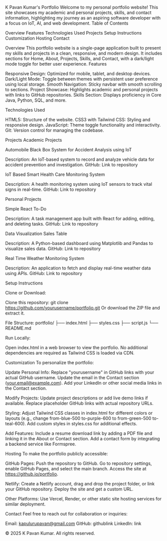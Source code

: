 K Pavan Kumar's Portfolio
Welcome to my personal portfolio website! This site showcases my academic and personal projects, skills, and contact information, highlighting my journey as an aspiring software developer with a focus on IoT, AI, and web development.
Table of Contents

Overview
Features
Technologies Used
Projects
Setup Instructions
Customization
Hosting
Contact

Overview
This portfolio website is a single-page application built to present my skills and projects in a clean, responsive, and modern design. It includes sections for Home, About, Projects, Skills, and Contact, with a dark/light mode toggle for better user experience.
Features

Responsive Design: Optimized for mobile, tablet, and desktop devices.
Dark/Light Mode: Toggle between themes with persistent user preference using local storage.
Smooth Navigation: Sticky navbar with smooth scrolling to sections.
Project Showcase: Highlights academic and personal projects with links to GitHub repositories.
Skills Section: Displays proficiency in Core Java, Python, SQL, and more.

Technologies Used

HTML5: Structure of the website.
CSS3 with Tailwind CSS: Styling and responsive design.
JavaScript: Theme toggle functionality and interactivity.
Git: Version control for managing the codebase.

Projects
Academic Projects

Automobile Black Box System for Accident Analysis using IoT

Description: An IoT-based system to record and analyze vehicle data for accident prevention and investigation.
GitHub: Link to repository


IoT Based Smart Health Care Monitoring System

Description: A health monitoring system using IoT sensors to track vital signs in real-time.
GitHub: Link to repository



Personal Projects

Simple React To-Do

Description: A task management app built with React for adding, editing, and deleting tasks.
GitHub: Link to repository


Data Visualization Sales Table

Description: A Python-based dashboard using Matplotlib and Pandas to visualize sales data.
GitHub: Link to repository


Real Time Weather Monitoring System

Description: An application to fetch and display real-time weather data using APIs.
GitHub: Link to repository



Setup Instructions

Clone or Download:

Clone this repository: git clone https://github.com/yourusername/portfolio.git
Or download the ZIP file and extract it.


File Structure:
portfolio/
├── index.html
├── styles.css
├── script.js
└── README.md


Run Locally:

Open index.html in a web browser to view the portfolio.
No additional dependencies are required as Tailwind CSS is loaded via CDN.



Customization
To personalize the portfolio:

Update Personal Info:
Replace "yourusername" in GitHub links with your actual GitHub username.
Update the email in the Contact section (your.email@example.com).
Add your LinkedIn or other social media links in the Contact section.


Modify Projects:
Update project descriptions or add live demo links if available.
Replace placeholder GitHub links with actual repository URLs.


Styling:
Adjust Tailwind CSS classes in index.html for different colors or layouts (e.g., change from-blue-500 to-purple-600 to from-green-500 to-teal-600).
Add custom styles in styles.css for additional effects.


Add Features:
Include a resume download link by adding a PDF file and linking it in the About or Contact section.
Add a contact form by integrating a backend service like Formspree.



Hosting
To make the portfolio publicly accessible:

GitHub Pages:
Push the repository to GitHub.
Go to repository settings, enable GitHub Pages, and select the main branch.
Access the site at https://github.io/portfolio.


Netlify:
Create a Netlify account, drag and drop the project folder, or link your GitHub repository.
Deploy the site and get a custom URL.


Other Platforms:
Use Vercel, Render, or other static site hosting services for similar deployment.



Contact
Feel free to reach out for collaboration or inquiries:

Email: kapulurupavan@gmail.com
GitHub: githublink
LinkedIn: link


© 2025 K Pavan Kumar. All rights reserved.
